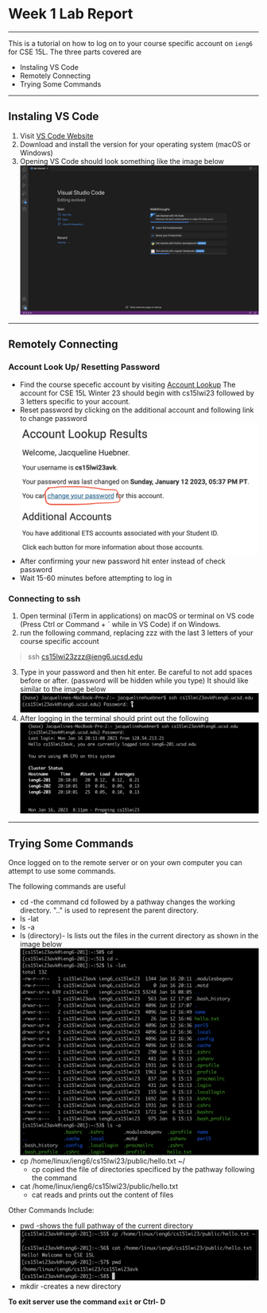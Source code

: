 # Week 1 Lab Report

---

This is a tutorial on how to log on to your course specific account on `ieng6` for CSE 15L. The three parts covered are 

* Instaling VS Code
* Remotely Connecting
* Trying Some Commands

---

## Instaling VS Code

1. Visit [VS Code Website](https://code.visualstudio.com/)
2. Download and install the version for your operating system (macOS or Windows)
3. Opening VS Code should look something like the image below
![Image](VSCode.png)

---

## Remotely Connecting

### Account Look Up/ Resetting Password
* Find the course specefic account by visiting [Account Lookup](https://sdacs.ucsd.edu/~icc/index.php)
The account for CSE 15L Winter 23 should begin with cs15lwi23 followed by 3 letters specific to your account. 
* Reset password by clicking on the additional account and following link to change password
![Image](ChangePassword.png)
* After confirming your new password hit enter instead of check password
* Wait 15-60 minutes before attempting to log in

### Connecting to ssh
1. Open terminal (iTerm in applications) on macOS or terminal on VS code (Press Ctrl or Command + \` while in VS Code) if on Windows.
2. run the following command, replacing zzz with the last 3 letters of your course specific account 
>ssh cs15lwi23zzz@ieng6.ucsd.edu

3. Type in your password and then hit enter. Be careful to not add spaces before or after. (password will be hidden while you type) It should like similar to the image below
![Image](RemoteAccess.png)
4. After logging in the terminal should print out the following
![Image](lab1LogIn.png)

---

## Trying Some Commands

Once logged on to the remote server or on your own computer you can attempt to use some commands.

The following commands are useful
* cd -the command cd followed by a pathway changes the working directory. ".." is used to represent the parent directory. 
* ls -lat
* ls -a
* ls (directory)- ls lists out the files in the current directory as shown in the image below
![Image](TryCommands3.png)
* cp /home/linux/ieng6/cs15lwi23/public/hello.txt ~/
  * cp copied the file of directories specificed by the pathway following the command 
* cat /home/linux/ieng6/cs15lwi23/public/hello.txt
  * cat reads and prints out the content of files

Other Commands Include:
* pwd -shows the full pathway of the current directory
![Image](TryCommands4.png)
* mkdir -creates a new directory

**To exit server use the command `exit` or Ctrl- D**
  

